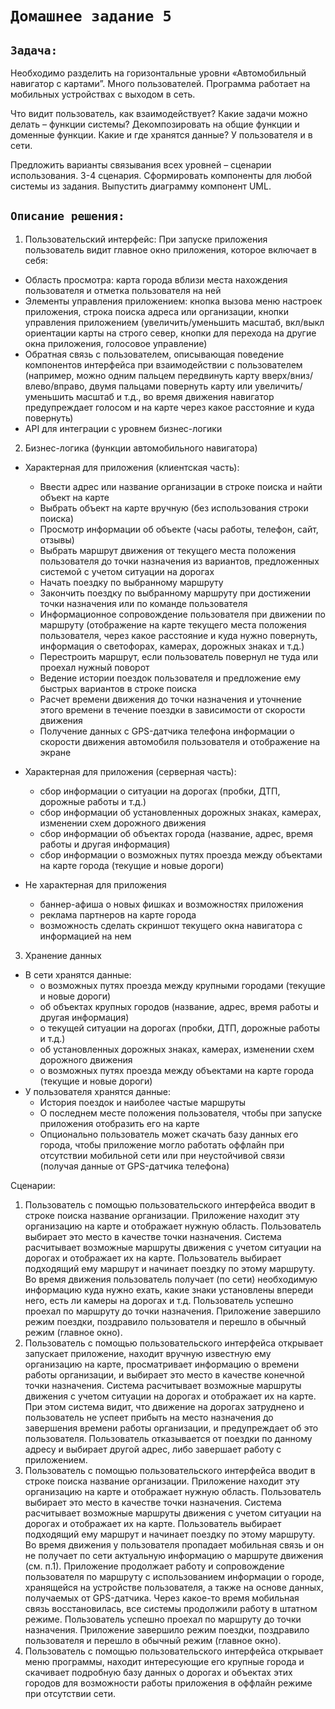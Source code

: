 # `Домашнее задание 5`

## `Задача:`

Необходимо разделить на горизонтальные уровни «Автомобильный навигатор с картами”. 
Много пользователей. 
Программа работает на мобильных устройствах с выходом в сеть.

Что видит пользователь, как взаимодействует?
Какие задачи можно делать – функции системы? Декомпозировать на общие функции и доменные функции.
Какие и где хранятся данные? У пользователя и в сети.

Предложить варианты связывания всех уровней – сценарии использования. 3-4 сценария.
Сформировать компоненты для любой системы из задания. Выпустить диаграмму компонент UML.

## `Описание решения:`

1. Пользовательский интерфейс:
При запуске приложения пользователь видит главное окно приложения, которое включает в себя:
 * Область просмотра: карта города вблизи места нахождения пользователя и отметка пользователя на ней 
 * Элементы управления приложением: кнопка вызова меню настроек приложения, строка поиска адреса или организации, кнопки управления приложением (увеличить/уменьшить масштаб, вкл/выкл ориентации карты на строго север, кнопки для перехода на другие окна приложения, голосовое управление) 
 * Обратная связь с пользователем, описывающая поведение компонентов интерфейса при взаимодействии с пользователем (например, можно одним пальцем передвинуть карту вверх/вниз/влево/вправо, двумя пальцами повернуть карту или увеличить/уменьшить масштаб и т.д., во время движения навигатор предупреждает голосом и на карте через какое расстояние и куда повернуть)
 * API для интеграции с уровнем бизнес-логики

2. Бизнес-логика (функции автомобильного навигатора)
 
* Характерная для приложения (клиентская часть): 
  * Ввести адрес или название организации в строке поиска и найти объект на карте
  * Выбрать объект на карте вручную (без использования строки поиска)
  * Просмотр информации об объекте (часы работы, телефон, сайт, отзывы)
  * Выбрать маршрут движения от текущего места положения пользователя до точки назначения из вариантов, предложенных системой с учетом ситуации на дорогах
  * Начать поездку по выбранному маршруту
  * Закончить поездку по выбранному маршруту при достижении точки назначения или по команде пользователя
  * Информационное сопровождение пользователя при движении по маршруту (отображение на карте текущего места положения пользователя, через какое расстояние и куда нужно повернуть, информация о светофорах, камерах, дорожных знаках и т.д.)
  * Перестроить маршрут, если пользователь повернул не туда или проехал нужный поворот
  * Ведение истории поездок пользователя и предложение ему быстрых вариантов в строке поиска
  * Расчет времени движения до точки назначения и уточнение этого времени в течение поездки в зависимости от скорости движения
  * Получение данных с GPS-датчика телефона информации о скорости движения автомобиля пользователя и отображение на экране
* Характерная для приложения (серверная часть):
  * сбор информации о ситуации на дорогах (пробки, ДТП, дорожные работы и т.д.)
  * сбор информации об установленных дорожных знаках, камерах, изменении схем дорожного движения
  * сбор информации об объектах города (название, адрес, время работы и другая информация)
  * сбор информации о возможных путях проезда между объектами на карте города (текущие и новые дороги)

* Не характерная для приложения 
  * баннер-афиша о новых фишках и возможностях приложения
  * реклама партнеров на карте города
  * возможность сделать скриншот текущего окна навигатора с информацией на нем

3. Хранение данных
* В сети хранятся данные:
  * о возможных путях проезда между крупными городами (текущие и новые дороги)
  * об объектах крупных городов (название, адрес, время работы и другая информация)
  * о текущей ситуации на дорогах (пробки, ДТП, дорожные работы и т.д.)
  * об установленных дорожных знаках, камерах, изменении схем дорожного движения
  * о возможных путях проезда между объектами на карте города (текущие и новые дороги)
* У пользователя хранятся данные:
  * История поездок и наиболее частые маршруты
  * О последнем месте положения пользователя, чтобы при запуске приложения отобразить его на карте
  * Опционально пользователь может скачать базу данных его города, чтобы приложение могло работать оффлайн при отсутствии мобильной сети или при неустойчивой связи (получая данные от GPS-датчика телефона)

Сценарии:
1. Пользователь с помощью пользовательского интерфейса вводит в строке поиска название организации. Приложение находит эту организацию на карте и отображает нужную область. Пользователь выбирает это место в качестве точки назначения. Система расчитывает возможные маршруты движения с учетом ситуации на дорогах и отображает их на карте. Пользователь выбирает подходящий ему маршрут и начинает поездку по этому маршруту. Во время движения пользователь получает (по сети) необходимую информацию куда нужно ехать, какие знаки установлены впереди него, есть ли камеры на дорогах и т.д. Пользователь успешно проехал по маршруту до точки назначения. Приложение завершило режим поездки, поздравило пользователя и перешло в обычный режим (главное окно).
2. Пользователь с помощью пользовательского интерфейса открывает запускает приложение, находит вручную известную ему организацию на карте, просматривает информацию о времени работы организации, и выбирает это место в качестве конечной точки назначения. Система расчитывает возможные маршруты движения с учетом ситуации на дорогах и отображает их на карте. При этом система видит, что движение на дорогах затруднено и пользователь не успеет прибыть на место назначения до завершения времени работы организации, и предупреждает об это пользователя. Пользователь отказывается от поездки по данному адресу и выбирает другой адрес, либо завершает работу с приложением.
3. Пользователь с помощью пользовательского интерфейса вводит в строке поиска название организации. Приложение находит эту организацию на карте и отображает нужную область. Пользователь выбирает это место в качестве точки назначения. Система расчитывает возможные маршруты движения с учетом ситуации на дорогах и отображает их на карте. Пользователь выбирает подходящий ему маршрут и начинает поездку по этому маршруту. Во время движения у пользователя пропадает мобильная связь и он не получает по сети актуальную информацию о маршруте движения (см. п.1). Приложение продолжает работу и сопровождение пользователя по маршруту с использованием информации о городе, хранящейся на устройстве пользователя, а также на основе данных, получаемых от GPS-датчика. Через какое-то время мобильная связь восстановилась, все системы продолжили работу в штатном режиме. Пользователь успешно проехал по маршруту до точки назначения. Приложение завершило режим поездки, поздравило пользователя и перешло в обычный режим (главное окно).
4. Пользователь с помощью пользовательского интерфейса открывает меню программы, находит интересующие его крупные города и скачивает подробную базу данных о дорогах и объектах этих городов для возможности работы приложения в оффлайн режиме при отсутствии сети.
